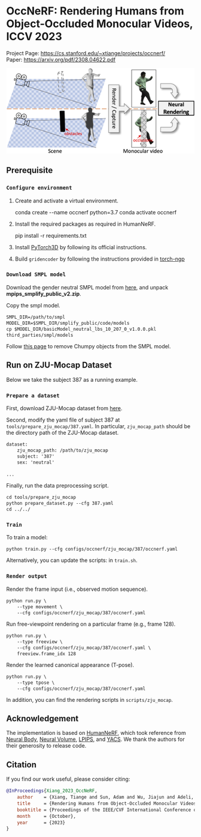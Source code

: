 # OccNeRF: Rendering Humans from Object-Occluded Monocular Videos, ICCV 2023
Project Page: https://cs.stanford.edu/~xtiange/projects/occnerf/  
Paper: https://arxiv.org/pdf/2308.04622.pdf

![framework](./teaser.png)

## Prerequisite

### `Configure environment`

1. Create and activate a virtual environment.

    conda create --name occnerf python=3.7
    conda activate occnerf

2. Install the required packages as required in HumanNeRF.

    pip install -r requirements.txt

3. Install [PyTorch3D](https://github.com/facebookresearch/pytorch3d/blob/main/INSTALL.md) by following its official instructions.

4. Build `gridencoder` by following the instructions provided in [torch-ngp](https://github.com/ashawkey/torch-ngp/tree/main#build-extension-optional)


### `Download SMPL model`

Download the gender neutral SMPL model from [here](https://smplify.is.tue.mpg.de/), and unpack **mpips_smplify_public_v2.zip**.

Copy the smpl model.

    SMPL_DIR=/path/to/smpl
    MODEL_DIR=$SMPL_DIR/smplify_public/code/models
    cp $MODEL_DIR/basicModel_neutral_lbs_10_207_0_v1.0.0.pkl third_parties/smpl/models

Follow [this page](https://github.com/vchoutas/smplx/tree/master/tools) to remove Chumpy objects from the SMPL model.


## Run on ZJU-Mocap Dataset

Below we take the subject 387 as a running example.

### `Prepare a dataset`

First, download ZJU-Mocap dataset from [here](https://github.com/zju3dv/neuralbody/blob/master/INSTALL.md#zju-mocap-dataset). 

Second, modify the yaml file of subject 387 at `tools/prepare_zju_mocap/387.yaml`. In particular,  `zju_mocap_path` should be the directory path of the ZJU-Mocap dataset.

```
dataset:
    zju_mocap_path: /path/to/zju_mocap
    subject: '387'
    sex: 'neutral'

...
```
    
Finally, run the data preprocessing script.

    cd tools/prepare_zju_mocap
    python prepare_dataset.py --cfg 387.yaml
    cd ../../

### `Train`

To train a model: 

    python train.py --cfg configs/occnerf/zju_mocap/387/occnerf.yaml

Alternatively, you can update the scripts: in `train.sh`.

### `Render output`

Render the frame input (i.e., observed motion sequence).

    python run.py \
        --type movement \
        --cfg configs/occnerf/zju_mocap/387/occnerf.yaml 

Run free-viewpoint rendering on a particular frame (e.g., frame 128).

    python run.py \
        --type freeview \
        --cfg configs/occnerf/zju_mocap/387/occnerf.yaml \
        freeview.frame_idx 128


Render the learned canonical appearance (T-pose).

    python run.py \
        --type tpose \
        --cfg configs/occnerf/zju_mocap/387/occnerf.yaml 

In addition, you can find the rendering scripts in `scripts/zju_mocap`.


<!-- ## Run on a Custom Monocular Video

To get the best result, we recommend a video clip that meets these requirements:

- The clip has less than 600 frames (~20 seconds).
- The human subject shows most of body regions (e.g., front and back view of the body) in the clip.

### `Prepare a dataset`

To train on a monocular video, prepare your video data in `dataset/wild/monocular` with the following structure:

    monocular
        ├── images
        │   └── ${item_id}.png
        ├── masks
        │   └── ${item_id}.png
        └── metadata.json

We use `item_id` to match a video frame with its subject mask and metadata. An `item_id` is typically some alphanumeric string such as `000128`.

#### **images**

A collection of video frames, stored as PNG files.

#### **masks**

A collection of subject segmentation masks, stored as PNG files.

#### **metadata.json**

This json file contains metadata for video frames, including:

- human body pose (SMPL poses and betas coefficients)
- camera pose (camera intrinsic and extrinsic matrices). We follow [OpenCV](https://learnopencv.com/geometry-of-image-formation/) camera coordinate system and use [pinhole camera model](https://staff.fnwi.uva.nl/r.vandenboomgaard/IPCV20162017/LectureNotes/CV/PinholeCamera/PinholeCamera.html).

You can run SMPL-based human pose detectors (e.g., [SPIN](https://github.com/nkolot/SPIN), [VIBE](https://github.com/mkocabas/VIBE), or [ROMP](https://github.com/Arthur151/ROMP)) on a monocular video to get body poses as well as camera poses. 


```javascript
{
  // Replace the string item_id with your file name of video frame.
  "item_id": {
        // A (72,) array: SMPL coefficients controlling body pose.
        "poses": [
            -3.1341, ..., 1.2532
        ],
        // A (10,) array: SMPL coefficients controlling body shape. 
        "betas": [
            0.33019, ..., 1.0386
        ],
        // A 3x3 camera intrinsic matrix.
        "cam_intrinsics": [
            [23043.9, 0.0,940.19],
            [0.0, 23043.9, 539.23],
            [0.0, 0.0, 1.0]
        ],
        // A 4x4 camera extrinsic matrix.
        "cam_extrinsics": [
            [1.0, 0.0, 0.0, -0.005],
            [0.0, 1.0, 0.0, 0.2218],
            [0.0, 0.0, 1.0, 47.504],
            [0.0, 0.0, 0.0, 1.0],
        ],
  }

  ...

  // Iterate every video frame.
  "item_id": {
      ...
  }
}
```

Once the dataset is properly created, run the script to complete dataset preparation.

    cd tools/prepare_wild
    python prepare_dataset.py --cfg wild.yaml
    cd ../../

### `Train a model`

Now we are ready to lanuch a training. By default, we used 4 GPUs (NVIDIA RTX 2080 Ti) to train a model. 

    python train.py --cfg configs/human_nerf/wild/monocular/adventure.yaml

For sanity check, we provide a single-GPU (NVIDIA RTX 2080 Ti) training config. Note the performance is not guaranteed for this configuration.

    python train.py --cfg configs/human_nerf/wild/monocular/single_gpu.yaml

### `Render output`

Render the frame input (i.e., observed motion sequence).

    python run.py \
        --type movement \
        --cfg configs/human_nerf/wild/monocular/adventure.yaml 

Run free-viewpoint rendering on a particular frame (e.g., frame 128).

    python run.py \
        --type freeview \
        --cfg configs/human_nerf/wild/monocular/adventure.yaml \
        freeview.frame_idx 128


Render the learned canonical appearance (T-pose).

    python run.py \
        --type tpose \
        --cfg configs/human_nerf/wild/monocular/adventure.yaml 

In addition, you can find the rendering scripts in `scripts/wild`. -->

## Acknowledgement

The implementation is based on [HumanNeRF](https://github.com/chungyiweng/humannerf/tree/main), which took reference from [Neural Body](https://github.com/zju3dv/neuralbody), [Neural Volume](https://github.com/facebookresearch/neuralvolumes), [LPIPS](https://github.com/richzhang/PerceptualSimilarity), and [YACS](https://github.com/rbgirshick/yacs). We thank the authors for their generosity to release code.

## Citation

If you find our work useful, please consider citing:

```BibTeX
@InProceedings{Xiang_2023_OccNeRF,
    author    = {Xiang, Tiange and Sun, Adam and Wu, Jiajun and Adeli, Ehsan and Li, Fei-Fei},
    title     = {Rendering Humans from Object-Occluded Monocular Videos},
    booktitle = {Proceedings of the IEEE/CVF International Conference on Computer Vision (ICCV)},
    month     = {October},
    year      = {2023}
}
```